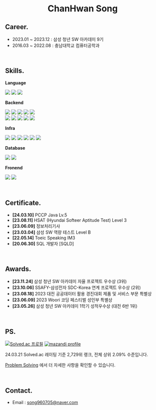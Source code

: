 # <div align="center">ChanHwan Song</div>

## Career.
<!-- - 2024.01 ~ :  -->
- 2023.01 ~ 2023.12 : 삼성 청년 SW 아카데미 9기 <br/>
- 2016.03 ~ 2022.08 : 충남대학교 컴퓨터공학과 <br/>

<br>

## Skills.

**Language**
<p align="left">
  <img src="https://img.shields.io/badge/Java-F1F3F5?style=square&logo=CoffeeScript&logoColor=744e3b"/>
  <img src="https://img.shields.io/badge/python-F1F3F5?style=quare&logo=python&logoColor=3A72A2"/>
  <img src="https://img.shields.io/badge/JavaScript-F1F3F5?style=flat-square&logo=JavaScript&logoColor=F7DF1E"/>
</p>

**Backend**
<p style="text-align: left">
  <img src="https://img.shields.io/badge/Spring-F1F3F5?style=square&logo=Spring&logoColor=6DB33F"/>
  <img src="https://img.shields.io/badge/Spring Boot-F1F3F5?style=square&logo=Spring Boot&logoColor=6DB33F"/>
  <img src="https://img.shields.io/badge/Spring Security-F1F3F5?style=square&logo=Spring Security&logoColor=6DB33F"/>
  <img src="https://img.shields.io/badge/JPA-F1F3F5?style=square&logo=Hibernate&logoColor=59666C"/>
  <img src="https://img.shields.io/badge/Querydsl-F1F3F5?style=square&logo=querydsl&logoColor=59666C"/>

<br/>
  <img src="https://img.shields.io/badge/Spring Cloud Gateway-F1F3F5?style=square&logo=Spring&logoColor=6DB33F"/>
  <img src="https://img.shields.io/badge/Spring Cloud Config-F1F3F5?style=square&logo=Spring&logoColor=6DB33F"/>
  <img src="https://img.shields.io/badge/Netflix Eureka-F1F3F5?style=square&logo=Netflix&logoColor=E50914"/>
  <img src="https://img.shields.io/badge/Kafka-F1F3F5?style=square&logo=Apache Kafka&logoColor=231F20"/>
  <img src="https://img.shields.io/badge/RabbitMQ-F1F3F5?style=square&logo=RabbitMQ&logoColor=FF6600"/>
</p>

**Infra**
<p style="text-align: left">
  <img src="https://img.shields.io/badge/Amazon AWS-F1F3F5?style=square&logo=Amazon AWS&logoColor=232F3E"/>
  <img src="https://img.shields.io/badge/Google Cloud-F1F3F5?style=square&logo=Google Cloud&logoColor=4285F4"/>
  <img src="https://img.shields.io/badge/Ubuntu-F1F3F5?style=square&logo=Ubuntu&logoColor=E95420"/>
  <img src="https://img.shields.io/badge/Docker-F1F3F5?style=square&logo=Docker&logoColor=2496ED"/>
  <img src="https://img.shields.io/badge/Jenkins-F1F3F5?style=square&logo=Jenkins&logoColor=D24939"/>
  <img src="https://img.shields.io/badge/Nginx-F1F3F5?style=square&logo=NGINX&logoColor=6DB33F"/>

</p>

**Database**
<p style="text-align: left">
  <img src="https://img.shields.io/badge/MySQL-F1F3F5?style=square&logo=MySQL&logoColor=007396"/>
  <img src="https://img.shields.io/badge/Redis-F1F3F5?style=square&logo=Redis&logoColor=DC382D"/>
</p>

**Fronend**
<p style="text-align: left">
  <img src="https://img.shields.io/badge/React-F1F3F5?style=square&logo=React&logoColor=61DAFB"/>
  <img src="https://img.shields.io/badge/Android Wearable-F1F3F5?style=square&logo=Android&logoColor=34A853"/>
</p>

<br>

## Certificate.
- **[24.03.10]** PCCP Java Lv.5
- **[23.08.11]** HSAT (Hyundai Softeer Aptitude Test) Level 3
- **[23.06.09]** 정보처리기사
- **[23.03.04]** 삼성 SW 역량 테스트 Level B
- **[22.05.14]** Toeic Speaking IM3
- **[20.06.30]** SQL 개발자 [SQLD]

<br>

## Awards.
- **[23.11.24]** 삼성 청년 SW 아카데미 자율 프로젝트 우수상 (3위)
- **[23.10.06]** SSAFY-삼성전자 SDC-Korea 연계 프로젝트 우수상 (2위)
- **[23.08.18]** 2023 대전 공공데이터 활용 경진대회 제품 및 서비스 부문 특별상
- **[23.06.09]** 2023 Woori 코딩 페스티벌 성인부 특별상
- **[23.05.26]** 삼성 청년 SW 아카데미 1학기 성적우수상 (대전 6반 1위)

<br>

## PS.
<div align="left">

[![Solved.ac 프로필](http://mazassumnida.wtf/api/v2/generate_badge?boj=songkey)](https://solved.ac/songkey)
[![mazandi profile](http://mazandi.herokuapp.com/api?handle=songkey&theme=warm)](https://solved.ac/profile/songkey)

</div>
<p align="left">24.03.21 Solved.ac 레이팅 기준 2,729위 랭크, 전체 상위 2.09% 수준입니다. </p>
<p align="left">

[Problem Solving](https://github.com/cksghks89/Problem-Solving) 에서 더 자세한 사항을 확인할 수 있습니다.
</p>

<br>

## Contact.
- Email : song960705@naver.com<br/>

